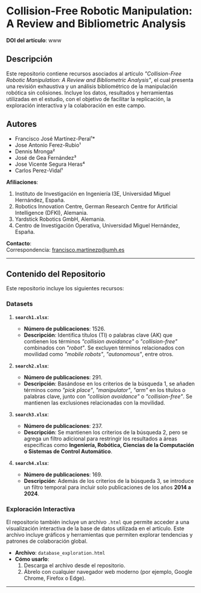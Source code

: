 # Collision-Free Robotic Manipulation: A Review and Bibliometric Analysis

**DOI del artículo**: www

## Descripción
Este repositorio contiene recursos asociados al artículo _"Collision-Free Robotic Manipulation: A Review and Bibliometric Analysis"_, el cual presenta una revisión exhaustiva y un análisis bibliométrico de la manipulación robótica sin colisiones. Incluye los datos, resultados y herramientas utilizadas en el estudio, con el objetivo de facilitar la replicación, la exploración interactiva y la colaboración en este campo.

## Autores
- Francisco José Martínez-Peral¹*  
- Jose Antonio Ferez-Rubio¹  
- Dennis Mronga²  
- José de Gea Fernández³  
- Jose Vicente Segura Heras⁴  
- Carlos Perez-Vidal¹  

**Afiliaciones**:
1. Instituto de Investigación en Ingeniería I3E, Universidad Miguel Hernández, España.  
2. Robotics Innovation Centre, German Research Centre for Artificial Intelligence (DFKI), Alemania.  
3. Yardstick Robotics GmbH, Alemania.  
4. Centro de Investigación Operativa, Universidad Miguel Hernández, España.  

**Contacto**:  
Correspondencia: [francisco.martinezp@umh.es](mailto:francisco.martinezp@umh.es)

---

## Contenido del Repositorio
Este repositorio incluye los siguientes recursos:

### Datasets

1. **`search1.xlsx`**:  
   - **Número de publicaciones**: 1526.  
   - **Descripción**: Identifica títulos (TI) o palabras clave (AK) que contienen los términos _"collision avoidance"_ o _"collision-free"_ combinados con _"robot"_. Se excluyen términos relacionados con movilidad como _"mobile robots"_, _"autonomous"_, entre otros.

2. **`search2.xlsx`**:  
   - **Número de publicaciones**: 291.  
   - **Descripción**: Basándose en los criterios de la búsqueda 1, se añaden términos como _"pick place"_, _"manipulator"_, _"arm"_ en los títulos o palabras clave, junto con _"collision avoidance"_ o _"collision-free"_. Se mantienen las exclusiones relacionadas con la movilidad.

3. **`search3.xlsx`**:  
   - **Número de publicaciones**: 237.  
   - **Descripción**: Se mantienen los criterios de la búsqueda 2, pero se agrega un filtro adicional para restringir los resultados a áreas específicas como **Ingeniería, Robótica, Ciencias de la Computación o Sistemas de Control Automático**.

4. **`search4.xlsx`**:  
   - **Número de publicaciones**: 169.  
   - **Descripción**: Además de los criterios de la búsqueda 3, se introduce un filtro temporal para incluir solo publicaciones de los años **2014 a 2024**.


### Exploración Interactiva
El repositorio también incluye un archivo `.html` que permite acceder a una visualización interactiva de la base de datos utilizada en el artículo. Este archivo incluye gráficos y herramientas que permiten explorar tendencias y patrones de colaboración global.

- **Archivo**: `database_exploration.html`
- **Cómo usarlo**:
  1. Descarga el archivo desde el repositorio.
  2. Ábrelo con cualquier navegador web moderno (por ejemplo, Google Chrome, Firefox o Edge).

---
